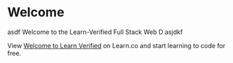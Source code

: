 # Welcome
asdf
Welcome to the Learn-Verified Full Stack Web D
asjdkf
<p class='util--hide'>View <a href='https://learn.co/lessons/welcome-to-learn-verified'>Welcome to Learn Verified</a> on Learn.co and start learning to code for free.</p>
